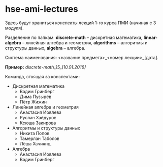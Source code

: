 # hse-ami-lectures

Здесь будут храниться конспекты лекций 1-го курса ПМИ (начиная с 3 модуля).

Разделение по папкам: <b>discrete-math</b> – дискретная математика, <b>linear-algebra</b> – линейная алгебра и геометрия, <b>algorithms</b> – алгоритмы и структуры данных, <b>algebra</b> – алгебра.

Система наименования: <название предмета>\_<номер лекции>\_[дата].

<b>Пример:</b> <i>discrete-math\_15\_[10.01.2016]</i>



Команда, стоящая за конспектами:

* Дискретная математика
    * Вадим Гринберг
    * Дима Пузырёв
    * Пётр Жижин
* Линейная алгебра и геометрия
    * Анастасия Иовлева
    * Руслан Хайдуров
    * Ксюша Закирова
* Алгоритмы и структуры данных
    * Никита Попов
    * Тамерлан Таболов
    * Лёша Хачиянц
* Алгебра
    * Анастасия Иовлева
    * Вадим Гринберг

